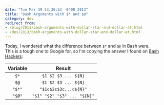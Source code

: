 ```yaml
---
date: "Tue Mar 19 23:30:53 -0400 2013"
title: "Bash Arguments with $* and $@"
category: dev
redirect_from:
- /blog/2013/bash-arguments-with-dollar-star-and-dollar-at.html
- /dev/2013/bash-arguments-with-dollar-star-and-dollar-at.html
---
```


Today, I wondered what the difference between `$*` and `$@` in Bash were. This
is a tough one to Google for, so I'm copying the answer I found on [Bash
Hackers][1]:

| Variable | Result                      |
| :------: | :-------------------------: |
| `$*`     | `$1 $2 $3 ... ${N}`         |
| `$@`     | `$1 $2 $3 ... ${N}`         |
| `"$*"`   | `"$1c$2c$3c...c${N}"`       |
| `"$@"`   | `"$1" "$2" "$3" ... "${N}"` |

[1]: http://wiki.bash-hackers.org/scripting/posparams#all_positional_parameters
